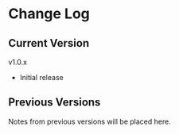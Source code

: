 # Change Log

## Current Version

v1.0.x

- Initial release 

## Previous Versions

Notes from previous versions will be placed here.
